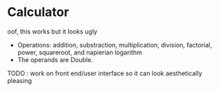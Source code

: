 # Calculator

oof, this works but it looks ugly

- Operations: addition, substraction, multiplication, division, factorial, power, squareroot, and napierian logarithm
- The operands are Double.

TODO : work on front end/user interface so it can look aesthetically pleasing
        
